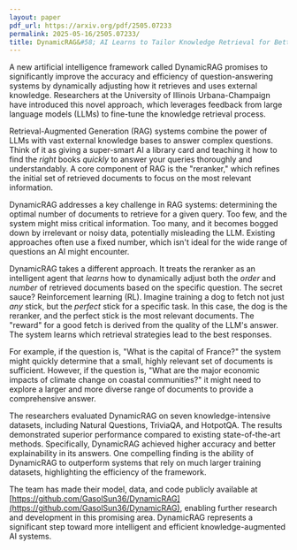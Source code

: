 ```yaml
---
layout: paper
pdf_url: https://arxiv.org/pdf/2505.07233
permalink: 2025-05-16/2505.07233/
title: DynamicRAG&#58; AI Learns to Tailor Knowledge Retrieval for Better Answers
---
```




A new artificial intelligence framework called DynamicRAG promises to significantly improve the accuracy and efficiency of question-answering systems by dynamically adjusting how it retrieves and uses external knowledge. Researchers at the University of Illinois Urbana-Champaign have introduced this novel approach, which leverages feedback from large language models (LLMs) to fine-tune the knowledge retrieval process.

Retrieval-Augmented Generation (RAG) systems combine the power of LLMs with vast external knowledge bases to answer complex questions. Think of it as giving a super-smart AI a library card and teaching it how to find the *right* books *quickly* to answer your queries thoroughly and understandably.  A core component of RAG is the "reranker," which refines the initial set of retrieved documents to focus on the most relevant information.

DynamicRAG addresses a key challenge in RAG systems: determining the optimal number of documents to retrieve for a given query.  Too few, and the system might miss critical information. Too many, and it becomes bogged down by irrelevant or noisy data, potentially misleading the LLM. Existing approaches often use a fixed number, which isn't ideal for the wide range of questions an AI might encounter.

DynamicRAG takes a different approach. It treats the reranker as an intelligent agent that *learns* how to dynamically adjust both the *order* and *number* of retrieved documents based on the specific question. The secret sauce? Reinforcement learning (RL). Imagine training a dog to fetch not just *any* stick, but the *perfect* stick for a specific task. In this case, the dog is the reranker, and the perfect stick is the most relevant documents. The "reward" for a good fetch is derived from the quality of the LLM's answer.  The system learns which retrieval strategies lead to the best responses.

For example, if the question is, "What is the capital of France?" the system might quickly determine that a small, highly relevant set of documents is sufficient. However, if the question is, "What are the major economic impacts of climate change on coastal communities?" it might need to explore a larger and more diverse range of documents to provide a comprehensive answer.

The researchers evaluated DynamicRAG on seven knowledge-intensive datasets, including Natural Questions, TriviaQA, and HotpotQA. The results demonstrated superior performance compared to existing state-of-the-art methods. Specifically, DynamicRAG achieved higher accuracy and better explainability in its answers. One compelling finding is the ability of DynamicRAG to outperform systems that rely on much larger training datasets, highlighting the efficiency of the framework.

The team has made their model, data, and code publicly available at [https://github.com/GasolSun36/DynamicRAG](https://github.com/GasolSun36/DynamicRAG), enabling further research and development in this promising area. DynamicRAG represents a significant step toward more intelligent and efficient knowledge-augmented AI systems.